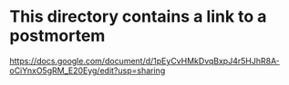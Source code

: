 # This directory contains a link to a postmortem

https://docs.google.com/document/d/1pEyCvHMkDvqBxpJ4r5HJhR8A-oCiYnxO5gRM_E20Eyg/edit?usp=sharing